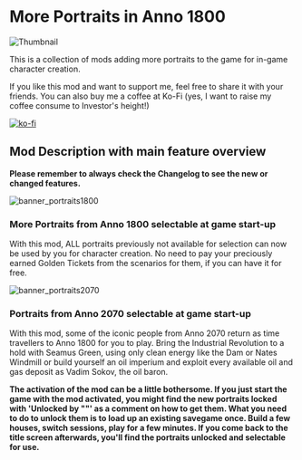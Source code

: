# More Portraits in Anno 1800

![Thumbnail](https://user-images.githubusercontent.com/64583643/191314839-db9f9531-5178-4c68-8be8-4076ae8f668f.png)

This is a collection of mods adding more portraits to the game for in-game character creation.

If you like this mod and want to support me, feel free to share it with your friends. You can also buy me a coffee at Ko-Fi (yes, I want to raise my coffee consume to Investor's height!)

[![ko-fi](https://ko-fi.com/img/githubbutton_sm.svg)](https://ko-fi.com/W7W8L558T)

## Mod Description with main feature overview
**Please remember to always check the Changelog to see the new or changed features.**

![banner_portraits1800](https://user-images.githubusercontent.com/64583643/191314950-795ee6ad-6791-4133-a137-f5a02dd3ab7b.png)
### More Portraits from Anno 1800 selectable at game start-up
With this mod, ALL portraits previously not available for selection can now be used by you for character creation. No need to pay your preciously earned Golden Tickets from the scenarios for them, if you can have it for free.

![banner_portraits2070](https://user-images.githubusercontent.com/64583643/191314955-a42088e4-fb1c-4f16-b29a-129f4776f233.png)
### Portraits from Anno 2070 selectable at game start-up
With this mod, some of the iconic people from Anno 2070 return as time travellers to Anno 1800 for you to play. Bring the Industrial Revolution to a hold with Seamus Green, using only clean energy like the Dam or Nates Windmill or build yourself an oil imperium and exploit every available oil and gas deposit as Vadim Sokov, the oil baron.

**The activation of the mod can be a little bothersome. If you just start the game with the mod activated, you might find the new portraits locked with 'Unlocked by ""' as a comment on how to get them. What you need to do to unlock them is to load up an existing savegame once. Build a few houses, switch sessions, play for a few minutes. If you come back to the title screen afterwards, you'll find the portraits unlocked and selectable for use.**
